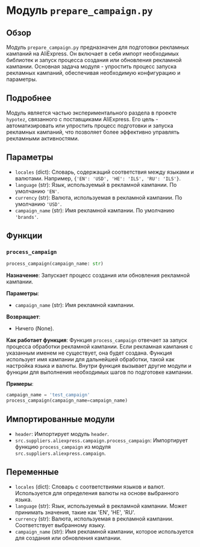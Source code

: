 # Модуль `prepare_campaign.py`

## Обзор

Модуль `prepare_campaign.py` предназначен для подготовки рекламных кампаний на AliExpress. Он включает в себя импорт необходимых библиотек и запуск процесса создания или обновления рекламной кампании. Основная задача модуля - упростить процесс запуска рекламных кампаний, обеспечивая необходимую конфигурацию и параметры.

## Подробнее

Модуль является частью экспериментального раздела в проекте `hypotez`, связанного с поставщиками AliExpress. Его цель - автоматизировать или упростить процесс подготовки и запуска рекламных кампаний, что позволяет более эффективно управлять рекламными активностями.

## Параметры

- `locales` (dict): Словарь, содержащий соответствия между языками и валютами. Например, `{'EN': 'USD', 'HE': 'ILS', 'RU': 'ILS'}`.
- `language` (str): Язык, используемый в рекламной кампании. По умолчанию `'EN'`.
- `currency` (str): Валюта, используемая в рекламной кампании. По умолчанию `'USD'`.
- `campaign_name` (str): Имя рекламной кампании. По умолчанию `'brands'`.

## Функции

### `process_campaign`

```python
process_campaign(campaign_name: str)
```

**Назначение**: Запускает процесс создания или обновления рекламной кампании.

**Параметры**:
- `campaign_name` (str): Имя рекламной кампании.

**Возвращает**:
- Ничего (None).

**Как работает функция**:
Функция `process_campaign` отвечает за запуск процесса обработки рекламной кампании. Если рекламная кампания с указанным именем не существует, она будет создана. Функция использует имя кампании для дальнейшей обработки, такой как настройка языка и валюты. Внутри функция вызывает другие модули и функции для выполнения необходимых шагов по подготовке кампании.

**Примеры**:
```python
campaign_name = 'test_campaign'
process_campaign(campaign_name=campaign_name)
```

## Импортированные модули

- `header`: Импортирует модуль `header`.
- `src.suppliers.aliexpress.campaign.process_campaign`: Импортирует функцию `process_campaign` из модуля `src.suppliers.aliexpress.campaign`.

## Переменные

- `locales` (dict): Словарь с соответствиями языков и валют. Используется для определения валюты на основе выбранного языка.
- `language` (str): Язык, используемый в рекламной кампании. Может принимать значения, такие как 'EN', 'HE', 'RU'.
- `currency` (str): Валюта, используемая в рекламной кампании. Соответствует выбранному языку.
- `campaign_name` (str): Имя рекламной кампании, которое используется для создания или обновления кампании.